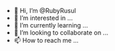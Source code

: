 - 👋 Hi, I’m @RubyRusul
- 👀 I’m interested in ...
- 🌱 I’m currently learning ...
- 💞️ I’m looking to collaborate on ...
- 📫 How to reach me ...

<!---
RubyRusul/RubyRusul is a ✨ special ✨ repository because its `README.md` (this file) appears on your GitHub profile.
You can click the Preview link to take a look at your changes.
--->
